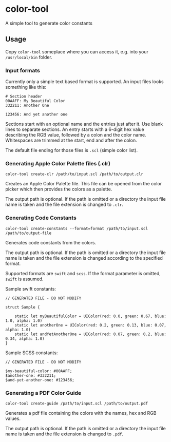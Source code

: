 # color-tool

A simple tool to generate color constants


## Usage

Copy `color-tool` someplace where you can access it, e.g. into your `/usr/local/bin` folder.


### Input formats

Currently only a simple text based format is supported. An input files looks something like this:

    # Section header
    00AAFF: My Beautiful Color
    332211: Another One
    
    123456: And yet another one

Sections start with an optional name and the entries just after it. Use blank lines to separate sections.
An entry starts with a 6-digit hex value describing the RGB value, followed by a colon and the color name.
Whitespaces are trimmed at the start, end and after the colon.

The default file ending for those files is `.scl` (simple color list).


### Generating Apple Color Palette files (.clr)

`color-tool create-clr /path/to/input.scl /path/to/output.clr`

Creates an Apple Color Palette file. This file can be opened from the color picker which then
provides the colors as a palette.

The output path is optional. If the path is omitted or a directory the input file name is taken and
the file extension is changed to `.clr`.


### Generating Code Constants

`color-tool create-constants --format=format /path/to/input.scl /path/to/output-file`

Generates code constants from the colors.

The output path is optional. If the path is omitted or a directory the input file name is taken and
the file extension is changed according to the specified format.

Supported formats are `swift` and `scss`. If the format parameter is omitted, `swift` is assumed.

Sample swift constants:

    // GENERATED FILE - DO NOT MODIFY
    
    struct Sample {
        
        static let myBeautifulColor = UIColor(red: 0.0, green: 0.67, blue: 1.0, alpha: 1.0)
        static let anotherOne = UIColor(red: 0.2, green: 0.13, blue: 0.07, alpha: 1.0)
        static let andYetAnotherOne = UIColor(red: 0.07, green: 0.2, blue: 0.34, alpha: 1.0)
    }


Sample SCSS constants:

    // GENERATED FILE - DO NOT MODIFY
    
    $my-beautiful-color: #00AAFF;
    $another-one: #332211;
    $and-yet-another-one: #123456;


### Generating a PDF Color Guide

`color-tool create-guide /path/to/input.scl /path/to/output.pdf`

Generates a pdf file containing the colors with the names, hex and RGB values.

The output path is optional. If the path is omitted or a directory the input file name is taken and
the file extension is changed to `.pdf`.
